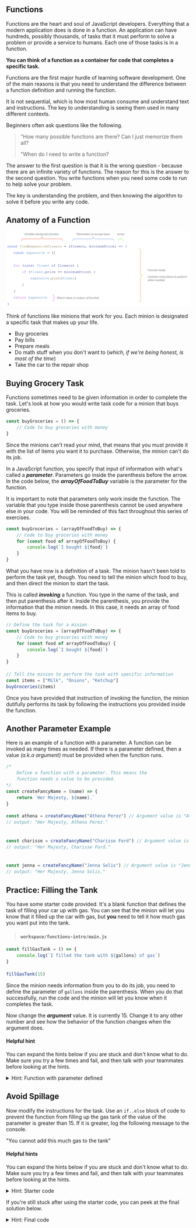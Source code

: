 ## Functions

Functions are the heart and soul of JavaScript developers. Everything that a modern application does is done in a function. An application can have hundreds, possibly thousands, of tasks that it must perform to solve a problem or provide a service to humans. Each one of those tasks is in a function.

**You can think of a function as a container for code that completes a specific task.**

Functions are the first major hurdle of learning software development. One of the main reasons is that you need to understand the difference between a function definition and running the function.

It is not sequential, which is how most human consume and understand text and instructions. The key to understanding is seeing them used in many different contexts.

Beginners often ask questions like the following.

> "How many possible functions are there? Can I just memorize them all?
>
> "When do I need to write a function?

The answer to the first question is that it is the wrong question - because there are an infinite variety of functions. The reason for this is the answer to the second question. You write functions when you need some code to run to help solve your problem.

The key is understanding the problem, and then knowing the algorithm to solve it before you write any code.

## Anatomy of a Function

![](./images/function-anatomy.png)

Think of functions like minions that work for you. Each minion is designated a specific task that makes up your life.

* Buy groceries
* Pay bills
* Prepare meals
* Do math stuff when you don't want to (_which, if we're being honest, is most of the time_)
* Take the car to the repair shop

## Buying Grocery Task

Functions sometimes need to be given information in order to complete the task. Let's look at how you would write task code for a minion that buys groceries.

```js
const buyGroceries = () => {
	// Code to buy groceries with money
}
```

Since the minions can't read your mind, that means that you must provide it with the list of items you want it to purchase. Otherwise, the minion can't do its job.

In a JavaScript function, you specify that input of information with what's called a **_parameter_**. Parameters go inside the parenthesis before the arrow. In the code below, the **_arrayOfFoodToBuy_** variable is the parameter for the function.

It is important to note that parameters only work inside the function. The variable that you type inside those parenthesis cannot be used anywhere else in your code. You will be reminded of this fact throughout this series of exercises.

```js
const buyGroceries = (arrayOfFoodToBuy) => {
	// Code to buy groceries with money
	for (const food of arrayOfFoodToBuy) {
		console.log(`I bought ${food}`)
	}
}
```

What you have now is a definition of a task. The minion hasn't been told to perform the task yet, though. You need to tell the minion which food to buy, and then direct the minion to start the task.

This is called **_invoking_** a function. You type in the name of the task, and then put parenthesis after it. Inside the parenthesis, you provide the information that the minion needs. In this case, it needs an array of food items to buy.

```js
// Define the task for a minion
const buyGroceries = (arrayOfFoodToBuy) => {
	// Code to buy groceries with money
	for (const food of arrayOfFoodToBuy) {
		console.log(`I bought ${food}`)
	}
}

// Tell the minion to perform the task with specific information
const items = ["Milk", "Onions", "Ketchup"]
buyGroceries(items)
```

Once you have provided that instruction of invoking the function, the minion dutifully performs its task by following the instructions you provided inside the function.

## Another Parameter Example

Here is an example of a function with a parameter. A function can be invoked as many times as needed. If there is a parameter defined, then a value _(a.k.a argument)_ must be provided when the function runs.

```js
/*
    Define a function with a parameter. This means the
    function needs a value to be provided.
*/
const createFancyName = (name) => {
    return `Her Majesty, ${name}.`
}

const athena = createFancyName("Athena Perez") // Argument value is "Athena Perez"
// output: "Her Majesty, Athena Perez."


const charisse = createFancyName("Charisse Ford") // Argument value is "Charisse Ford"
// output: "Her Majesty, Charisse Ford."


const jenna = createFancyName("Jenna Solis") // Argument value is "Jenna Solis"
// output: "Her Majesty, Jenna Solis."
```

## Practice: Filling the Tank

You have some starter code provided. It's a blank function that defines the task of filling your car up with gas. You can see that the minion will let you know that it filled up the car with gas, but **you** need to tell it how much gas you want put into the tank.

> #### `workspace/functions-intro/main.js`

```js
const fillGasTank = () => {
    console.log(`I filled the tank with ${gallons} of gas`)
}

fillGasTank(15)
```

Since the minion needs information from you to do its job, you need to define the parameter of `gallons` inside the parenthesis. When you do that successfully, run the code and the minion will let you know when it completes the task.

Now change the **_argument_** value. It is currently 15. Change it to any other number and see how the behavior of the function changes when the argument does.

#### Helpful hint

You can expand the hints below if you are stuck and don't know what to do. Make sure you try a few times and fail, and then talk with your teammates before looking at the hints.

<details>
    <summary>Hint: Function with parameter defined</summary>

    const fillGasTank = (gallons) => {
        if (gallons > 15) {

        }
    }

    fillGasTank(15)
</details>


## Avoid Spillage

Now modify the instructions for the task. Use an `if..else` block of code to prevent the function from filling up the gas tank of the value of the parameter is greater than 15. If it is greater, log the following message to the console.

"You cannot add this much gas to the tank"

#### Helpful hints

You can expand the hints below if you are stuck and don't know what to do. Make sure you try a few times and fail, and then talk with your teammates before looking at the hints.

<details>
    <summary>Hint: Starter code</summary>

    const fillGasTank = (gallons) => {
        if (gallons > 15) {

        }
    }

    fillGasTank(15)
</details>

If you're still stuck after using the starter code, you can peek at the final solution below.

<details>
    <summary>Hint: Final code</summary>

    const fillGasTank = (gallons) => {
        if (gallons > 15) {
            console.log(`You cannot add this much gas to the tank`)
        }
        else {
            console.log(`I filled the tank with ${gallons} of gas`)
        }
    }

    fillGasTank(15)
    fillGasTank(22)
</details>
